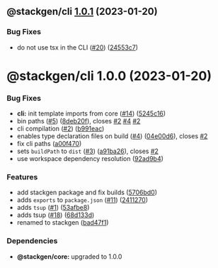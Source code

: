## @stackgen/cli [1.0.1](https://github.com/StackBakery/stackgen/compare/@stackgen/cli@1.0.0...@stackgen/cli@1.0.1) (2023-01-20)


### Bug Fixes

* do not use tsx in the CLI ([#20](https://github.com/StackBakery/stackgen/issues/20)) ([24553c7](https://github.com/StackBakery/stackgen/commit/24553c70d8bdc9a1a0510e502af2928b5a1d4ba4))

# @stackgen/cli 1.0.0 (2023-01-20)


### Bug Fixes

* **cli:** init template imports from core ([#14](https://github.com/StackBakery/stackgen/issues/14)) ([5245c16](https://github.com/StackBakery/stackgen/commit/5245c164479cfd35fd9a72c44c78dff2a3757ff3))
* bin paths ([#5](https://github.com/StackBakery/stackgen/issues/5)) ([8deb20f](https://github.com/StackBakery/stackgen/commit/8deb20f60b82bd942f491eecf96584031ece7fb0)), closes [#2](https://github.com/StackBakery/stackgen/issues/2) [#4](https://github.com/StackBakery/stackgen/issues/4) [#2](https://github.com/StackBakery/stackgen/issues/2)
* cli compilation ([#2](https://github.com/StackBakery/stackgen/issues/2)) ([b991eac](https://github.com/StackBakery/stackgen/commit/b991eacf0266e906cbeb4aa7a640ef8d72bd1bbd))
* enables type declaration files on build ([#4](https://github.com/StackBakery/stackgen/issues/4)) ([04e00d6](https://github.com/StackBakery/stackgen/commit/04e00d678de6dc38d3ae360d66f2cc548f4b83d3)), closes [#2](https://github.com/StackBakery/stackgen/issues/2)
* fix cli paths ([a00f470](https://github.com/StackBakery/stackgen/commit/a00f470b9081267ef935cbc8680563d1380c5188))
* sets `buildPath` to `dist` ([#3](https://github.com/StackBakery/stackgen/issues/3)) ([a91ba26](https://github.com/StackBakery/stackgen/commit/a91ba2644c495ec04b0e0423d48701834a8aad60)), closes [#2](https://github.com/StackBakery/stackgen/issues/2)
* use workspace dependency resolution ([92ad9b4](https://github.com/StackBakery/stackgen/commit/92ad9b440537a4717ac65dfcbb4ebe5cfc5fd03d))


### Features

* add stackgen package and fix builds ([5706bd0](https://github.com/StackBakery/stackgen/commit/5706bd025ddb38e3897e3a6b239f45890428f05f))
* adds `exports` to `package.json` ([#11](https://github.com/StackBakery/stackgen/issues/11)) ([2411270](https://github.com/StackBakery/stackgen/commit/24112707a78cf9c43c6d03d3f9fca828eac30659))
* adds `tsup` ([#1](https://github.com/StackBakery/stackgen/issues/1)) ([53afbe8](https://github.com/StackBakery/stackgen/commit/53afbe8d61cb285624c99b738cfa51a4105c9859))
* adds tsup ([#18](https://github.com/StackBakery/stackgen/issues/18)) ([68d133d](https://github.com/StackBakery/stackgen/commit/68d133d98111e85ecec4471659ae8c8264598e9f))
* renamed to stackgen ([bad47f1](https://github.com/StackBakery/stackgen/commit/bad47f1bbfdff6b421f03be4de3617267cad174e))





### Dependencies

* **@stackgen/core:** upgraded to 1.0.0
